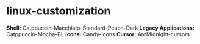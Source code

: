 # linux-customization
**Shell:** Catppuccin-Macchiato-Standard-Peach-Dark
**Legacy Applications:** Catppuccin-Mocha-BL
**Icons:** Candy-icons
**Cursor:** ArcMidnight-cursors
